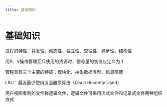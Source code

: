 ```yaml
---
title: 基础知识
---
```


# 基础知识

进程的特性：并发性、动态性、独立性、交往性、异步性、结构性

用P、V操作管理互斥使用的资源时，信号量的初值应定义为 1 

管程具有三个主要的特征：模块化、抽象数据类型、信息隐蔽

LRU：最近最少使用页面置换算法（Least Recently Used）

用户视图看到的文件称逻辑文件，逻辑文件可采用流式文件和记录式文件两种组织方式